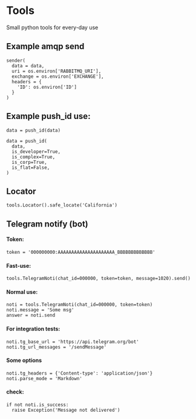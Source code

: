# Tools

Small python tools for every-day use


## Example amqp send

    sender(
      data = data,
      uri = os.environ['RABBITMQ_URI'],
      exchange = os.environ['EXCHANGE'],
      headers = {
        'ID': os.environ['ID']
      }
    )

## Example push_id use:

    data = push_id(data)
    
    data = push_id(
      data,
      is_developer=True,
      is_complex=True,
      is_corp=True,
      is_flat=False,
    )

## Locator

    tools.Locator().safe_locate('California')

## Telegram notify (bot)


#### Token:

    token = '000000000:AAAAAAAAAAAAAAAAAAAAA_BBBBBBBBBBBBB'

#### Fast-use:

    tools.TelegramNoti(chat_id=000000, token=token, message=1020).send()

#### Normal use:

    noti = tools.TelegramNoti(chat_id=000000, token=token)
    noti.message = 'Some msg'
    answer = noti.send

#### For integration tests:

    noti.tg_base_url = 'https://api.telegram.org/bot'
    noti.tg_url_messages = '/sendMessage'

#### Some options

    noti.tg_headers = {'Content-type': 'application/json'}
    noti.parse_mode = 'Markdown'

#### check:

    if not noti.is_success:
      raise Exception('Message not delivered')


